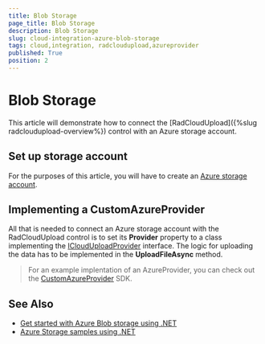 ```yaml
---
title: Blob Storage
page_title: Blob Storage
description: Blob Storage
slug: cloud-integration-azure-blob-storage
tags: cloud,integration, radcloudupload,azureprovider
published: True
position: 2
---
```


# Blob Storage

This article will demonstrate how to connect the [RadCloudUpload]({%slug radcloudupload-overview%}) control with an Azure storage account.

## Set up storage account

For the purposes of this article, you will have to create an [Azure storage account](https://docs.microsoft.com/en-us/azure/storage/common/storage-create-storage-account).

## Implementing a CustomAzureProvider

All that is needed to connect an Azure storage account with the RadCloudUpload control is to set its **Provider** property to a class implementing the [ICloudUploadProvider](https://docs.telerik.com/devtools/wpf/api/html/t_telerik_windows_cloud_iclouduploadprovider.htm) interface. The logic for uploading the data has to be implemented in the **UploadFileAsync** method.

> For an example implentation of an AzureProvider, you can check out the [CustomAzureProvider](https://github.com/telerik/xaml-sdk/tree/master/CloudUpload/CustomAzureProvider) SDK.

## See Also

* [Get started with Azure Blob storage using .NET](https://docs.microsoft.com/en-us/azure/storage/blobs/storage-quickstart-blobs-dotnet)
* [Azure Storage samples using .NET](https://docs.microsoft.com/en-us/azure/storage/common/storage-samples-dotnet?toc=%2fazure%2fstorage%2fblobs%2ftoc.json)